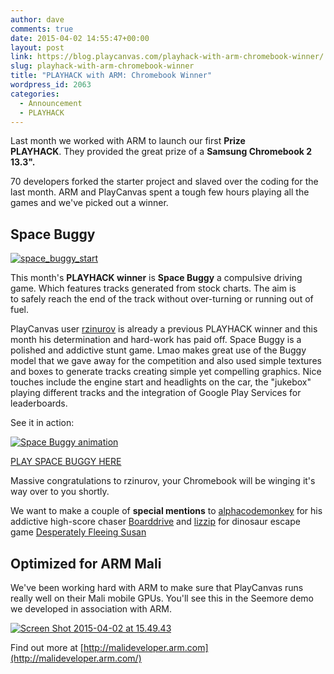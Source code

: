 ```yaml
---
author: dave
comments: true
date: 2015-04-02 14:55:47+00:00
layout: post
link: https://blog.playcanvas.com/playhack-with-arm-chromebook-winner/
slug: playhack-with-arm-chromebook-winner
title: "PLAYHACK with ARM: Chromebook Winner"
wordpress_id: 2063
categories:
  - Announcement
  - PLAYHACK
---
```


Last month we worked with ARM to launch our first **Prize PLAYHACK**. They provided the great prize of a **Samsung Chromebook 2 13.3".**

70 developers forked the starter project and slaved over the coding for the last month. ARM and PlayCanvas spent a tough few hours playing all the games and we've picked out a winner.

## Space Buggy

[![space_buggy_start](https://blog.playcanvas.com/wp-content/uploads/2015/04/space_buggy_start.png)](https://playcanv.as/p/3RerJIcy)

This month's **PLAYHACK winner** is **Space Buggy** a compulsive driving game. Which features tracks generated from stock charts. The aim is to safely reach the end of the track without over-turning or running out of fuel.

PlayCanvas user [rzinurov](https://playcanvas.com/user/rzinurov) is already a previous PLAYHACK winner and this month his determination and hard-work has paid off. Space Buggy is a polished and addictive stunt game. Lmao makes great use of the Buggy model that we gave away for the competition and also used simple textures and boxes to generate tracks creating simple yet compelling graphics. Nice touches include the engine start and headlights on the car, the "jukebox" playing different tracks and the integration of Google Play Services for leaderboards.

See it in action:

[![Space Buggy animation](https://s3-eu-west-1.amazonaws.com/static.playcanvas.com/announcements/space_buggy.gif)](https://playcanv.as/p/3RerJIcy)

[PLAY SPACE BUGGY HERE](https://playcanv.as/p/3RerJIcy)

Massive congratulations to rzinurov, your Chromebook will be winging it's way over to you shortly.

We want to make a couple of **special mentions** to [alphacodemonkey](https://playcanvas.com/user/alphacodemonkey) for his addictive high-score chaser [Boarddrive](https://playcanv.as/p/xx4btYi9) and [lizzip](https://playcanvas.com/user/lizzip) for dinosaur escape game [Desperately Fleeing Susan](https://playcanv.as/p/Qx3Kepfq)

## Optimized for ARM Mali

We've been working hard with ARM to make sure that PlayCanvas runs really well on their Mali mobile GPUs. You'll see this in the Seemore demo we developed in association with ARM.

[![Screen Shot 2015-04-02 at 15.49.43](https://blog.playcanvas.com/wp-content/uploads/2015/04/Screen-Shot-2015-04-02-at-15.49.43.png)](http://seemore.playcanvas.com/)

Find out more at [http://malideveloper.arm.com](http://malideveloper.arm.com/)

